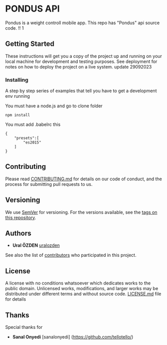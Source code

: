# PONDUS API 

Pondus is a weight controll mobile app. This repo has "Pondus" api source code. !! 1

## Getting Started

These instructions will get you a copy of the project up and running on your local machine for development and testing purposes. See deployment for notes on how to deploy the project on a live system. update 29092023


### Installing

A step by step series of examples that tell you have to get a development env running

You must have a node.js and go to clone folder 

```
npm install
```

You must add .babelrc this

```
{
    "presets":[
        "es2015"
    ]
}
```

## Contributing

Please read [CONTRIBUTING.md](https://gist.github.com/PurpleBooth/b24679402957c63ec426) for details on our code of conduct, and the process for submitting pull requests to us.

## Versioning

We use [SemVer](http://semver.org/) for versioning. For the versions available, see the [tags on this repository](https://github.com/uralozden/pondus/tags). 

## Authors

* **Ural ÖZDEN** [uralozden](https://github.com/uralozden)

See also the list of [contributors](https://github.com/uralozden/pondus/contributors) who participated in this project.

## License

A license with no conditions whatsoever which dedicates works to the public domain. Unlicensed works, modifications, and larger works may be distributed under different terms and without source code. [LICENSE.md](https://github.com/uralozden/pondus/blob/master/LICENSE) file for details

## Thanks

Special thanks for

* **Sanal Onyedi** [sanalonyedi] (https://github.com/tellotello/) 
